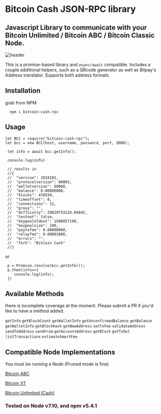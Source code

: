 # Bitcoin Cash JSON-RPC library

## Javascript Library to communicate with your Bitcoin Unlimited / Bitcoin ABC / Bitcoin Classic Node.


![header](https://user-images.githubusercontent.com/5941389/30766133-0cb8e34e-9fa8-11e7-8c8b-3b7867ad42ba.jpg)

This is a promise-based library and `async/await` compatible.
Includes a couple additional helpers, such as a QRcode generator as well as Bitpay's Address translator.
Supports both address formats.

## Installation

grab from NPM
```
  npm i bitcoin-cash-rpc
```

## Usage

```
let BCC = require("bitcoin-cash-rpc");
let bcc = new BCC(host, username, password, port, 3000);

```


```
 let info = await bcc.getInfo();

 console.log(info)

 // results in
 //{
 //  "version": 1010101,
 //  "protocolversion": 80003,
 //  "walletversion": 60000,
 //  "balance": 0.00000000,
 //  "blocks": 478559,
 //  "timeoffset": 0,
 //  "connections": 12,
 //  "proxy": "",
 //  "difficulty": 29829733124.04042,
 //  "testnet": false,
 //  "keypoololdest": 1506057198,
 //  "keypoolsize": 100,
 //  "paytxfee": 0.00000000,
 //  "relayfee": 0.00001000,
 //  "errors": "",
 //  "fork": "Bitcoin Cash"
 //}

```

or

```
 p = Promise.resolve(bcc.getInfo());
 p.then(info=>{
    console.log(info);
 })
```

## Available Methods

there is incomplete coverage at the moment. Please submit a PR if you'd like to have a method added.


`getInfo`
`getBlockCount`
`getWalletInfo`
`getUnconfirmedBalance`
`getBalance`
`getWalletInfo`
`getBlockHash`
`getNewAddress`
`setTxFee`
`validateAddress`
`sendToAddress`
`sendFrom`
`getAccountAddress`
`getBlock`
`getTxOut`
`listTransactions`
`estimateSmartFee`

## Compatible Node Implementations


  You must be running a Node (Pruned mode is fine)

[Bitcoin ABC](https://www.bitcoinabc.org/)

[Bitcoin XT ](https://bitcoinxt.software/)

[Bitcoin Unlimited (Cash)](https://www.bitcoinunlimited.info/)



### Tested on Node v7.10, and npm v5.4.1
